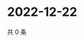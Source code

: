 # 2022-12-22

共 0 条

<!-- BEGIN WEIBO -->
<!-- 最后更新时间 Thu Dec 22 2022 16:01:45 GMT+0800 (China Standard Time) -->

<!-- END WEIBO -->
